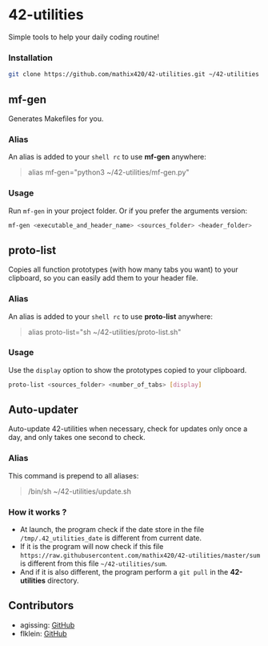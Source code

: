 # 42-utilities
Simple tools to help your daily coding routine!
### Installation
```bash
git clone https://github.com/mathix420/42-utilities.git ~/42-utilities && sh ~/42-utilities/install.sh
```

## mf-gen
Generates Makefiles for you.
### Alias
An alias is added to your `shell rc` to use **mf-gen** anywhere:
> alias mf-gen="python3 ~/42-utilities/mf-gen.py"


### Usage
Run `mf-gen` in your project folder.
Or if you prefer the arguments version:
```bash
mf-gen <executable_and_header_name> <sources_folder> <header_folder>
```

## proto-list
Copies all function prototypes (with how many tabs you want) to your clipboard, so you can easily add them to your header file.
### Alias
An alias is added to your `shell rc` to use **proto-list** anywhere:
> alias proto-list="sh ~/42-utilities/proto-list.sh"

### Usage
Use the `display` option to show the prototypes copied to your clipboard.
```bash
proto-list <sources_folder> <number_of_tabs> [display]
```

## Auto-updater
Auto-update 42-utilities when necessary, check for updates only once a day, and only takes one second to check.
### Alias
This command is prepend to all aliases:
> /bin/sh ~/42-utilities/update.sh

### How it works ?
- At launch, the program check if the date store in the file `/tmp/.42_utilities_date` is different from current date.
- If it is the program will now check if this file `https://raw.githubusercontent.com/mathix420/42-utilities/master/sum` is different from this file `~/42-utilities/sum`.
- And if it is also different, the program perform a `git pull` in the **42-utilities** directory.

## Contributors
* agissing: [GitHub](https://github.com/mathix420)
* flklein: [GitHub](https://github.com/floklein)
